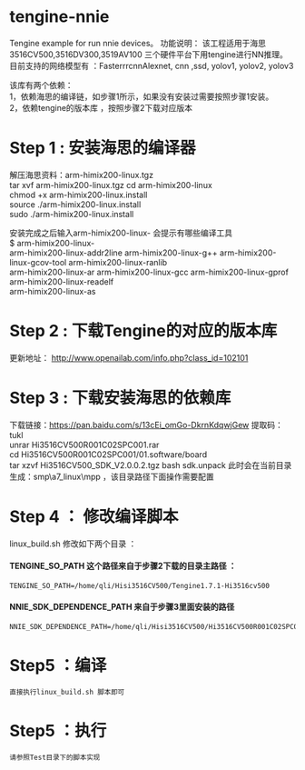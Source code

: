 # tengine-nnie
Tengine example for run nnie devices。
功能说明： 
	该工程适用于海思3516CV500,3516DV300,3519AV100 三个硬件平台下用tengine进行NN推理。  
	目前支持的网络模型有 ：FasterrrcnnAlexnet, cnn ,ssd, yolov1, yolov2, yolov3   

该库有两个依赖：  
	1，依赖海思的编译链，如步骤1所示，如果没有安装过需要按照步骤1安装。   
	2，依赖tengine的版本库 ，按照步骤2下载对应版本  

# Step 1 :  安装海思的编译器   
  解压海思资料：arm-himix200-linux.tgz    
  tar xvf arm-himix200-linux.tgz 
  cd arm-himix200-linux  
  chmod  +x arm-himix200-linux.install   
  source ./arm-himix200-linux.install   
  sudo ./arm-himix200-linux.install   

  安装完成之后输入arm-himix200-linux- 会提示有哪些编译工具   
  $ arm-himix200-linux-   
  arm-himix200-linux-addr2line   arm-himix200-linux-g++         arm-himix200-linux-gcov-tool   arm-himix200-linux-ranlib   
  arm-himix200-linux-ar          arm-himix200-linux-gcc         arm-himix200-linux-gprof       arm-himix200-linux-readelf   
  arm-himix200-linux-as      
  
# Step 2 : 下载Tengine的对应的版本库    
  更新地址： http://www.openailab.com/info.php?class_id=102101   
  
# Step 3 : 下载安装海思的依赖库   
  下载链接：https://pan.baidu.com/s/13cEi_omGo-DkrnKdqwjGew    提取码：tukl   
  unrar Hi3516CV500R001C02SPC001.rar   
  cd Hi3516CV500R001C02SPC001/01.software/board  
  tar xzvf  Hi3516CV500_SDK_V2.0.0.2.tgz
  bash  sdk.unpack 
  此时会在当前目录生成：smp\a7_linux\mpp ，该目录路径下面操作需要配置

# Step 4 ： 修改编译脚本   
linux_build.sh 修改如下两个目录 ：  
#### TENGINE_SO_PATH 这个路径来自于步骤2下载的目录主路径 ：  
    TENGINE_SO_PATH=/home/qli/Hisi3516CV500/Tengine1.7.1-Hi3516cv500  
#### NNIE_SDK_DEPENDENCE_PATH 来自于步骤3里面安装的路径       
    NNIE_SDK_DEPENDENCE_PATH=/home/qli/Hisi3516CV500/Hi3516CV500R001C02SPC001/01.software/board/Hi3516CV500_SDK_V2.0.0.1/package/mpp_smp_linux  

# Step5 ：编译   
    直接执行linux_build.sh 脚本即可  

# Step5 ：执行   
    请参照Test目录下的脚本实现  

